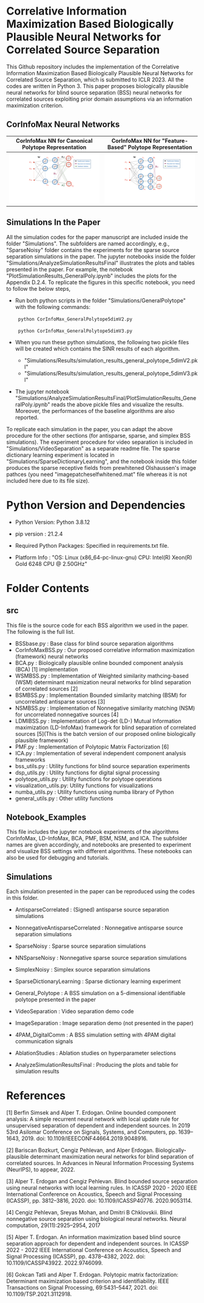 # Correlative Information Maximization Based Biologically Plausible Neural Networks for Correlated Source Separation

This Github repository includes the implementation of the Correlative Information Maximization Based Biologically Plausible Neural Networks for Correlated Source Separation, which is submitted to ICLR 2023. All the codes are written in Python 3. This paper proposes biologically plausible neural networks for blind source separation (BSS) neural networks for correlated sources exploiting prior domain assumptions via an information maximization criterion.

## CorInfoMax Neural Networks

CorInfoMax NN for Canonical Polytope Representation  |  CorInfoMax NN for "Feature-Based" Polytope Representation
:-------------------------:|:-------------------------:
![Sample Network Figures](./Figures/CorInfoMaxHRep3.png)   |  ![Sample Network Figures](./Figures/CorInfoMaxGen.png)

## Simulations In the Paper

All the simulation codes for the paper manuscript are included inside the folder "Simulations". The subfolders are named accordingly, e.g., "SparseNoisy" folder contains the experiments for the sparse source separation simulations in the paper. The jupyter notebooks inside the folder "Simulations/AnalyzeSimulationResultsFinal" illustrates the plots and tables presented in the paper. For example, the notebook "PlotSimulationResults_GeneralPoly.ipynb" includes the plots for the Appendix D.2.4. To replicate the figures in this specific notebook, you need to follow the below steps,

 * Run both python scripts in the folder "Simulations/GeneralPolytope" with the following commands:

    ``` python CorInfoMax_GeneralPolytope5dimV2.py```

    ``` python CorInfoMax_GeneralPolytope5dimV3.py```

 * When you run these python simulations, the following two pickle files will be created which contains the SINR results of each algorithm. 
    * "Simulations/Results/simulation_results_general_polytope_5dimV2.pkl"
    * "Simulations/Results/simulation_results_general_polytope_5dimV3.pkl"

 * The jupyter notebook "Simulations/AnalyzeSimulationResultsFinal/PlotSimulationResults_GeneralPoly.ipynb" reads the above pickle files and visualize the results. Moreover, the performances of the baseline algorithms are also reported.

To replicate each simulation in the paper, you can adapt the above procedure for the other sections (for antisparse, sparse, and simplex BSS simulations). The experiment procedure for video separation is included in "Simulations/VideoSeparation" as a separate readme file. The sparse dictionary learning experiment is located in "Simulations/SparseDictionaryLearning", and the notebook inside this folder produces the sparse receptive fields from prewhitened Olshaussen's image pathces (you need "imagepatcheselfwhitened.mat" file whereas it is not included here due to its file size).

# Python Version and Dependencies

* Python Version: Python 3.8.12

* pip version : 21.2.4

* Required Python Packages: Specified in requirements.txt file.

* Platform Info : "OS: Linux (x86_64-pc-linux-gnu) CPU: Intel(R) Xeon(R) Gold 6248 CPU @ 2.50GHz"

# Folder Contents

## src
This file is the source code for each BSS algorithm we used in the paper. The following is the full list.

* BSSbase.py            : Base class for blind source separation algorithms
* CorInfoMaxBSS.py      : Our proposed correlative information maximization (framework) neural networks 
* BCA.py                : Biologically plausible online bounded component analysis (BCA) [1] implementation
* WSMBSS.py             : Implementation of Weighted similarity mathcing-based (WSM) determinant maximization neural networks for blind separation of correlated sources [2]
* BSMBSS.py             : Implementation Bounded similarity matching (BSM) for uncorrelated antisparse sources [3]
* NSMBSS.py             : Implementation of Nonnegative similarity matching (NSM) for uncorrelated nonnegative sources [4]
* LDMIBSS.py            : Implementation of Log-det (LD-) Mutual Information maximization (LD-InfoMax) framework for blind separation of correlated sources [5](This is the batch version of our proposed online biologically plausible framework)
* PMF.py                : Implementation of Polytopic Matrix Factorization [6]
* ICA.py                : Implementation of several independent component analysis frameworks 
* bss_utils.py          : Utility functions for blind source separation experiments
* dsp_utils.py          : Utility functions for digital signal processing
* polytope_utils.py     : Utility functions for polytope operations
* visualization_utils.py: Utility functions for visualizations
* numba_utils.py        : Utility functions using numba library of Python
* general_utils.py      : Other utility functions

## Notebook_Examples
This file includes the jupyter notebook experiments of the algorithms CorInfoMax, LD-InfoMax, BCA, PMF, BSM, NSM, and ICA. The subfolder names are given accordingly, and notebooks are presented to experiment and visualize BSS settings with different algorithms. These notebooks can also be used for debugging and tutorials.

## Simulations
Each simulation presented in the paper can be reproduced using the codes in this folder.

* AntisparseCorrelated                  : (Signed) antisparse source separation simulations
* NonnegativeAntisparseCorrelated       : Nonnegative antisparse source separation simulations
* SparseNoisy                           : Sparse source separation simulations
* NNSparseNoisy                         : Nonnegative sparse source separation simulations
* SimplexNoisy                          : Simplex source separation simulations
* SparseDictionaryLearning              : Sparse dictionary learning experiment
* General_Polytope                      : A BSS simulation on a 5-dimensional identifiable polytope presented in the paper
* VideoSeparation                       : Video separation demo code
* ImageSeparation                       : Image separation demo (not presented in the paper)
* 4PAM_DigitalComm                      : A BSS simulation setting with 4PAM digital communication signals
* AblationStudies                       : Ablation studies on hyperparameter selections

* AnalyzeSimulationResultsFinal         : Producing the plots and table for simulation results

# References

[1] Berfin Simsek and Alper T. Erdogan. Online bounded component analysis: A simple recurrent
neural network with local update rule for unsupervised separation of dependent and independent
sources. In 2019 53rd Asilomar Conference on Signals, Systems, and Computers, pp. 1639–1643,
2019. doi: 10.1109/IEEECONF44664.2019.9048916.

[2] Bariscan Bozkurt, Cengiz Pehlevan, and Alper Erdogan. Biologically-plausible determinant maximization neural networks for blind separation of correlated sources. In Advances in Neural Information Processing Systems (NeurIPS), to appear, 2022.

[3] Alper T. Erdogan and Cengiz Pehlevan. Blind bounded source separation using neural networks
with local learning rules. In ICASSP 2020 - 2020 IEEE International Conference on Acoustics,
Speech and Signal Processing (ICASSP), pp. 3812–3816, 2020. doi: 10.1109/ICASSP40776.
2020.9053114.

[4] Cengiz Pehlevan, Sreyas Mohan, and Dmitri B Chklovskii. Blind nonnegative source separation
using biological neural networks. Neural computation, 29(11):2925–2954, 2017

[5] Alper T. Erdogan. An information maximization based blind source separation approach for dependent and independent sources. In ICASSP 2022 - 2022 IEEE International Conference on Acoustics, Speech and Signal Processing (ICASSP), pp. 4378–4382, 2022. doi: 10.1109/ICASSP43922.
2022.9746099.

[6] Gokcan Tatli and Alper T. Erdogan. Polytopic matrix factorization: Determinant maximization
based criterion and identifiability. IEEE Transactions on Signal Processing, 69:5431–5447, 2021.
doi: 10.1109/TSP.2021.3112918.